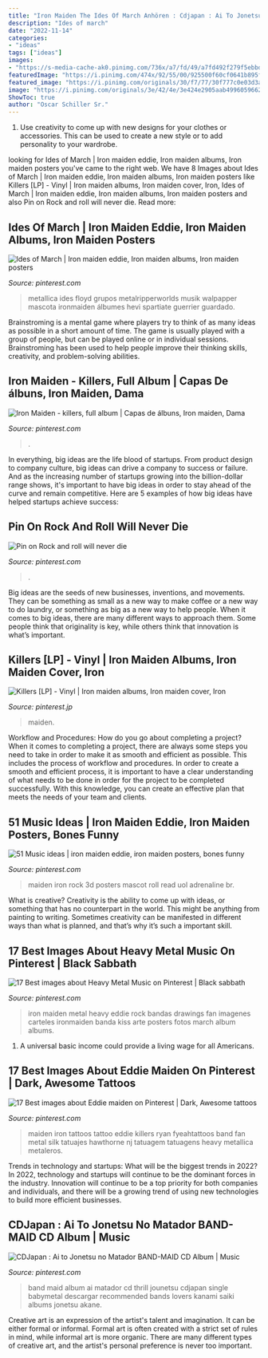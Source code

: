 ```yaml
---
title: "Iron Maiden The Ides Of March Anhören : Cdjapan : Ai To Jonetsu No Matador Band-maid Cd Album"
description: "Ides of march"
date: "2022-11-14"
categories:
- "ideas"
tags: ["ideas"]
images:
- "https://s-media-cache-ak0.pinimg.com/736x/a7/fd/49/a7fd492f279f5ebbde790c4ef09e6869.jpg"
featuredImage: "https://i.pinimg.com/474x/92/55/00/925500f60cf0641b895fe88fa30f5796.jpg"
featured_image: "https://i.pinimg.com/originals/30/f7/77/30f777c0e03d3adebf1cc0603c3fe0ff.jpg"
image: "https://i.pinimg.com/originals/3e/42/4e/3e424e2905aab49960596625ef3c0fe7.jpg"
ShowToc: true
author: "Oscar Schiller Sr."
---
```



1. Use creativity to come up with new designs for your clothes or accessories. This can be used to create a new style or to add personality to your wardrobe.

	

		
looking for Ides of March | Iron maiden eddie, Iron maiden albums, Iron maiden posters you've came to the right web. We have 8 Images about Ides of March | Iron maiden eddie, Iron maiden albums, Iron maiden posters like Killers [LP] - Vinyl | Iron maiden albums, Iron maiden cover, Iron, Ides of March | Iron maiden eddie, Iron maiden albums, Iron maiden posters and also Pin on Rock and roll will never die. Read more:
		
    
## Ides Of March | Iron Maiden Eddie, Iron Maiden Albums, Iron Maiden Posters

<img loading=lazy src="https://i.pinimg.com/originals/30/f7/77/30f777c0e03d3adebf1cc0603c3fe0ff.jpg" onerror="this.onerror=null;this.src='https://tse3.mm.bing.net/th?id=OIP.Ed_lUpE71fuiOFpkRLoDNAAAAA&amp;pid=15.1';" alt="Ides of March | Iron maiden eddie, Iron maiden albums, Iron maiden posters">

_Source: pinterest.com_

>metallica ides floyd grupos metalripperworlds musik walpapper mascota ironmaiden álbumes hevi spartiate guerrier guardado. 

	

Brainstroming is a mental game where players try to think of as many ideas as possible in a short amount of time. The game is usually played with a group of people, but can be played online or in individual sessions. Brainstroming has been used to help people improve their thinking skills, creativity, and problem-solving abilities.

    
## Iron Maiden - Killers, Full Album | Capas De álbuns, Iron Maiden, Dama

<img loading=lazy src="https://i.pinimg.com/474x/92/55/00/925500f60cf0641b895fe88fa30f5796.jpg" onerror="this.onerror=null;this.src='https://tse3.mm.bing.net/th?id=OIP.EjP4SuhG706Wcl9yR77v0AAAAA&amp;pid=15.1';" alt="Iron Maiden - killers, full album | Capas de álbuns, Iron maiden, Dama">

_Source: pinterest.com_

>. 

	

In everything, big ideas are the life blood of startups. From product design to company culture, big ideas can drive a company to success or failure. And as the increasing number of startups growing into the billion-dollar range shows, it's important to have big ideas in order to stay ahead of the curve and remain competitive. Here are 5 examples of how big ideas have helped startups achieve success: 
    
## Pin On Rock And Roll Will Never Die

<img loading=lazy src="https://i.pinimg.com/474x/da/00/76/da00762d13556e62a8c0d18a1717f1d4--heavy-metal-music-prodigal-son.jpg" onerror="this.onerror=null;this.src='https://tse3.mm.bing.net/th?id=OIP.SrR0pgm7K57GHNCWc78NYgAAAA&amp;pid=15.1';" alt="Pin on Rock and roll will never die">

_Source: pinterest.com_

>. 

	

Big ideas are the seeds of new businesses, inventions, and movements. They can be something as small as a new way to make coffee or a new way to do laundry, or something as big as a new way to help people. When it comes to big ideas, there are many different ways to approach them. Some people think that originality is key, while others think that innovation is what’s important.

    
## Killers [LP] - Vinyl | Iron Maiden Albums, Iron Maiden Cover, Iron

<img loading=lazy src="https://i.pinimg.com/originals/3e/42/4e/3e424e2905aab49960596625ef3c0fe7.jpg" onerror="this.onerror=null;this.src='https://tse3.mm.bing.net/th?id=OIP.Q1gvOP88uHabO4Jf3l7sBwHaHa&amp;pid=15.1';" alt="Killers [LP] - Vinyl | Iron maiden albums, Iron maiden cover, Iron">

_Source: pinterest.jp_

>maiden. 

	

Workflow and Procedures: How do you go about completing a project?
When it comes to completing a project, there are always some steps you need to take in order to make it as smooth and efficient as possible. This includes the process of workflow and procedures. In order to create a smooth and efficient process, it is important to have a clear understanding of what needs to be done in order for the project to be completed successfully. With this knowledge, you can create an effective plan that meets the needs of your team and clients.

    
## 51 Music Ideas | Iron Maiden Eddie, Iron Maiden Posters, Bones Funny

<img loading=lazy src="https://i.pinimg.com/236x/d2/e8/fe/d2e8fe3e74eec61891fa5b59cd84648d--iron-maiden-concert-posters.jpg" onerror="this.onerror=null;this.src='https://tse3.mm.bing.net/th?id=OIP.GpojOwcoKi5iKkTvM0pPGAAAAA&amp;pid=15.1';" alt="51 Music ideas | iron maiden eddie, iron maiden posters, bones funny">

_Source: pinterest.com_

>maiden iron rock 3d posters mascot roll read uol adrenaline br. 

	

What is creative?
Creativity is the ability to come up with ideas, or something that has no counterpart in the world. This might be anything from painting to writing. Sometimes creativity can be manifested in different ways than what is planned, and that’s why it’s such a important skill.

    
## 17 Best Images About Heavy Metal Music On Pinterest | Black Sabbath

<img loading=lazy src="https://s-media-cache-ak0.pinimg.com/736x/64/c1/97/64c19790b42c5f6070607775a9aee2d0.jpg" onerror="this.onerror=null;this.src='https://tse1.mm.bing.net/th?id=OIP.N6ujYEfIIo0KVLz3-MlIlAAAAA&amp;pid=15.1';" alt="17 Best images about Heavy Metal Music on Pinterest | Black sabbath">

_Source: pinterest.com_

>iron maiden metal heavy eddie rock bandas drawings fan imagenes carteles ironmaiden banda kiss arte posters fotos march album albums. 

	

1. A universal basic income could provide a living wage for all Americans.

    
## 17 Best Images About Eddie Maiden On Pinterest | Dark, Awesome Tattoos

<img loading=lazy src="https://s-media-cache-ak0.pinimg.com/736x/bc/ce/82/bcce82bd33fcd347d636b383ea406463.jpg" onerror="this.onerror=null;this.src='https://tse2.mm.bing.net/th?id=OIP.j758v5VmoSZsrOQA9OKtBQHaJ3&amp;pid=15.1';" alt="17 Best images about Eddie maiden on Pinterest | Dark, Awesome tattoos">

_Source: pinterest.com_

>maiden iron tattoos tattoo eddie killers ryan fyeahtattoos band fan metal silk tatuajes hawthorne nj tatuagem tatuagens heavy metallica metaleros. 

	

Trends in technology and startups: What will be the biggest trends in 2022?
In 2022, technology and startups will continue to be the dominant forces in the industry. Innovation will continue to be a top priority for both companies and individuals, and there will be a growing trend of using new technologies to build more efficient businesses.

    
## CDJapan : Ai To Jonetsu No Matador BAND-MAID CD Album | Music

<img loading=lazy src="https://s-media-cache-ak0.pinimg.com/736x/a7/fd/49/a7fd492f279f5ebbde790c4ef09e6869.jpg" onerror="this.onerror=null;this.src='https://tse2.mm.bing.net/th?id=OIP.1imW2Fy-gbU9PwN4vaMG0QHaHa&amp;pid=15.1';" alt="CDJapan : Ai to Jonetsu no Matador BAND-MAID CD Album | Music">

_Source: pinterest.com_

>band maid album ai matador cd thrill jounetsu cdjapan single babymetal descargar recommended bands lovers kanami saiki albums jonetsu akane. 

	

Creative art is an expression of the artist's talent and imagination. It can be either formal or informal. Formal art is often created with a strict set of rules in mind, while informal art is more organic. There are many different types of creative art, and the artist's personal preference is never too important.

